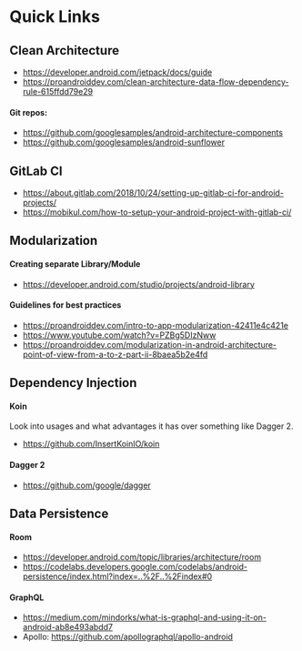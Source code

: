 # Quick Links


## Clean Architecture 
* https://developer.android.com/jetpack/docs/guide
* https://proandroiddev.com/clean-architecture-data-flow-dependency-rule-615ffdd79e29

#### Git repos:
* https://github.com/googlesamples/android-architecture-components
* https://github.com/googlesamples/android-sunflower


## GitLab CI

* https://about.gitlab.com/2018/10/24/setting-up-gitlab-ci-for-android-projects/
* https://mobikul.com/how-to-setup-your-android-project-with-gitlab-ci/




## Modularization

#### Creating separate Library/Module

* https://developer.android.com/studio/projects/android-library
  
#### Guidelines for best practices

* https://proandroiddev.com/intro-to-app-modularization-42411e4c421e
* https://www.youtube.com/watch?v=PZBg5DIzNww
* https://proandroiddev.com/modularization-in-android-architecture-point-of-view-from-a-to-z-part-ii-8baea5b2e4fd


## Dependency Injection

#### Koin
Look into usages and what advantages it has over something like Dagger 2.
* https://github.com/InsertKoinIO/koin

#### Dagger 2
* https://github.com/google/dagger

## Data Persistence 

#### Room

* https://developer.android.com/topic/libraries/architecture/room
* https://codelabs.developers.google.com/codelabs/android-persistence/index.html?index=..%2F..%2Findex#0
  
#### GraphQL
* https://medium.com/mindorks/what-is-graphql-and-using-it-on-android-ab8e493abdd7
* Apollo: https://github.com/apollographql/apollo-android